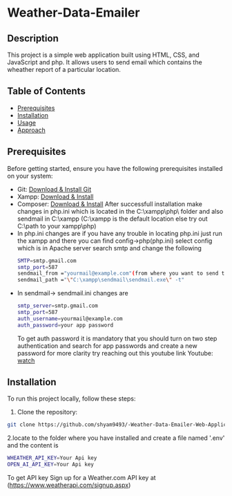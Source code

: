 # Weather-Data-Emailer 

## Description
This project is a simple web application built using HTML, CSS, and JavaScript and php. It allows users to send email which contains the wheather report of a particular location.

## Table of Contents
- [Prerequisites](#Prerequisites)
- [Installation](#Installation)
- [Usage](#usage)
- [Approach](#approach)
  

## Prerequisites
Before getting started, ensure you have the following prerequisites installed on your system:

- Git: [Download & Install Git](https://git-scm.com/downloads)
- Xampp: [Download & Install](https://sourceforge.net/projects/xampp/files/XAMPP%20Windows/8.0.30/xampp-windows-x64-8.0.30-0-VS16-installer.exe)
- Composer: [Download & Install](https://getcomposer.org/Composer-Setup.exe)
  After successfull installation make changes in php.ini which is located in the C:\xampp\php\ folder and also sendmail in C:\xampp
  (C:\xampp is the default location else try out C:\path to your xampp\php)
- In php.ini changes are
  if you have any trouble in locating php.ini just run the xampp and there you can find config->php(php.ini) select config which is in Apache server
  search smtp and change the following
  ```bash
  SMTP=smtp.gmail.com
  smtp_port=587
  sendmail_from ="yourmail@example.com"(from where you want to send the emails)
  sendmail_path ="\"C:\xampp\sendmail\sendmail.exe\" -t"
  ```
- In sendmail-> sendmail.ini changes are
  ```bash
  smtp_server=smtp.gmail.com
  smtp_port=587
  auth_username=yourmail@example.com
  auth_password=your app password
  ```
  To get auth password it is mandatory that you should turn on two step authentication and search for app passwords and create a new password
  for more clarity try reaching out this youtube link
  Youtube: [watch](https://youtu.be/aB6iovBcAAQ?si=99p_B2Vs7F3hMU6t)
## Installation
To run this project locally, follow these steps:

1. Clone the repository:
```bash
git clone https://github.com/shyam9493/-Weather-Data-Emailer-Web-Application.git
```
2.locate to the folder where you have installed and create a file named '.env' and the content is 
```bash
WHEATHER_API_KEY=Your Api key
OPEN_AI_API_KEY=Your Api key
```
To get API key 
Sign up for a Weather.com API key at
(https://www.weatherapi.com/signup.aspx)

